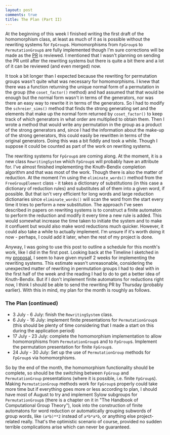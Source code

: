 ```yaml
---
layout: post
comments: true
title: The Plan (Part II)
---
```


At the beginning of this week I finished writing the first draft of the homomorphism class, at least as much of it as is possible without the rewriting systems for `FpGroup`s. Homomorphisms from `FpGroup`s to `PermutationGroup`s are fully implemented though I'm sure corrections will be made as the [PR](https://github.com/sympy/sympy/pull/12827) is reviewed. I mentioned that I wasn't planning on sending the PR until after the rewriting systems but there is quite a bit there and a lot of it can be reviewed (and even merged) now.

It took a bit longer than I expected because the rewriting for permutation groups wasn't quite what was necessary for homomorphisms. I knew that there was a function returning the unique normal form of a permutation in the group (the `coset_factor()` method) and had assumed that that would be enough but the normal form wasn't in terms of the generators, nor was there an easy way to rewrite it in terms of the generators. So I had to modify the `schreier_sims()` method that finds the strong generating set and the elements that make up the normal form returned by `coset_factor()` to keep track of which generators in what order are multiplied to obtain them. Then I wrote a method that would write any permutation in the group as a product of the strong generators and, since I had the information about the make-up of the strong generators, this could easily be rewritten in terms of the original generators. Doing this was a bit fiddly and took a while. Though I suppose it could be counted as part of the work on rewriting systems.

The rewriting systems for `FpGroup`s are coming along. At the moment, it is a new class `RewritingSystem` which `FpGroup`s will probably have an attribute for. I've almost finished implementing the Knuth-Bendix completion algorithm and that was most of the work. Though there is also the matter of reduction. At the moment I'm using the `eliminate_words()` method from the `FreeGroupElement` class - it takes a dictionary of substitutions (in this case a dictionary of reduction rules) and substitutes all of them into a given word, if possible. But that isn't very efficient for long words and large reduction dictionaries since `eliminate_words()` will scan the word from the start every time it tries to perform a new substitution. The approach I've seen described in papers on rewriting systems is to construct a finite automaton to perform the reduction and modify it every time a new rule is added. This would somewhat increase the time taken to initiate the system and to make it confluent but would also make word reductions much quicker. However, it could also take a while to actually implement. I'm unsure if it's worth doing it now - perhaps, I could add it later, when the rest of my project is done.

Anyway, I was going to use this post to outline a schedule for this month's work, like I did in the first post. Looking back at the Timeline I sketched in my [proposal](https://github.com/sympy/sympy/wiki/GSoC-2017-Application-Valeriia-Gladkova:-Group-Theory), I seem to have given myself 2 weeks for implementing the rewriting systems. This estimate wasn't unreasonable, considering the unexpected matter of rewriting in permutation groups I had to deal with in the first half of the week and the reading I had to do to get a better idea of Knuth-Bendix. But if I don't implement finite automatons for reductions right now, I think I should be able to send the rewriting PR by Thursday (probably earlier). With this in mind, my plan for the month is roughly as follows.

### The Plan (continued)
* 3 July - 6 July: finish the `RewritingSystem` class.
* 6 July - 16 July: implement finite presentations for `PermutationGroup`s (this should be plenty of time considering that I made a start on this during the application period)
* 17 July - 23 July: complete the homomorphism implementation to allow homomorphisms from `PermutationGroup`s and to `FpGroup`s. Implement the permutation presentation for finite `FpGroup`s.
* 24 July - 30 July: Set up the use of `PermutationGroup` methods for `FpGroup`s via homomorphisms. 

So by the end of the month, the homomorphism functionality should be complete, so should be the switching between `FpGroup` and `PermutationGroup` presentations (where it is possible, i.e. finite `FpGroup`s). Making `PermutationGroup` methods work for `FpGroup`s properly could take more time but if everything goes more or less according to plan, I should have most of August to try and implement Sylow subgroups for `PermutationGroup`s (there is a chapter on it in "The Handbook of Computational Group Theory"), look into the construction of finite automatons for word reduction or automatically grouping subwords of group words, like `(a*b)**2` instead of `a*b*a*b`, or anything else project-related really. That's the optimistic scenario of course, provided no sudden terrible complications arise which can never be guaranteed.
